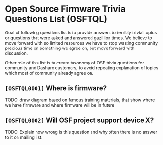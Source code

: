 # Open Source Firmware Trivia Questions List (OSFTQL)

Goal of following questions list is to provide answers to terribly trivial
topics or questions that were asked and answered gazillion times. We believe to
move forward with so limited resources we have to stop wasting community
precious time on something we agree on, but move forward with discussion.

Other role of this list is to create taxonomy of OSF trivia questions for
community and Dasharo customers, to avoid repeating explanation of topics which
most of community already agree on.

## `[OSFTQL0001]` Where is firmware?

TODO: draw diagram based on famous training materials, that show where we have
firmware and where firmware will be in future

## `[OSFTQL0002]` Will OSF project support device X?

TODO: Explain how wrong is this question and why often there is no answer to it
on mailing list.
